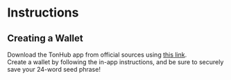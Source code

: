 # Instructions

## Creating a Wallet
Download the TonHub app from official sources using [this link](https://tonhub.com/getApp).  
Create a wallet by following the in-app instructions, and be sure to securely save your 24-word seed phrase!
